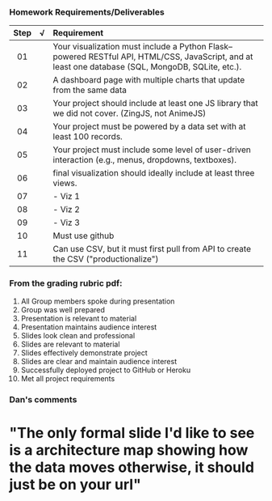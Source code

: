 ### Homework Requirements/Deliverables
| Step  | √ | Requirement |
| :---: | :---: | :--- 
| 01 |  | Your visualization must include a Python Flask–powered RESTful API, HTML/CSS, JavaScript, and at least one database (SQL, MongoDB, SQLite, etc.).
| 02 |  | A dashboard page with multiple charts that update from the same data
| 03 |  | Your project should include at least one JS library that we did not cover. (ZingJS, not AnimeJS)
| 04 |  | Your project must be powered by a data set with at least 100 records.
| 05 |  | Your project must include some level of user-driven interaction (e.g., menus, dropdowns, textboxes).
| 06 |  | final visualization should ideally include at least three views.
| 07 |  |     - Viz 1
| 08 |  |     - Viz 2
| 09 |  |     - Viz 3
| 10 |  | Must use github
| 11 |  | Can use CSV, but it must first pull from API to create the CSV ("productionalize")

### From the grading rubric pdf:
1. All Group members spoke during presentation
2. Group was well prepared
3. Presentation is relevant to material
4. Presentation maintains audience interest
5. Slides look clean and professional
6. Slides are relevant to material
7. Slides effectively demonstrate project
8. Slides are clear and maintain audience interest
9. Successfully deployed project to GitHub or Heroku
10. Met all project requirements

### Dan's comments 
"The only formal slide I'd like to see is a architecture map showing how the data moves otherwise, it should just be on your url"
=======

